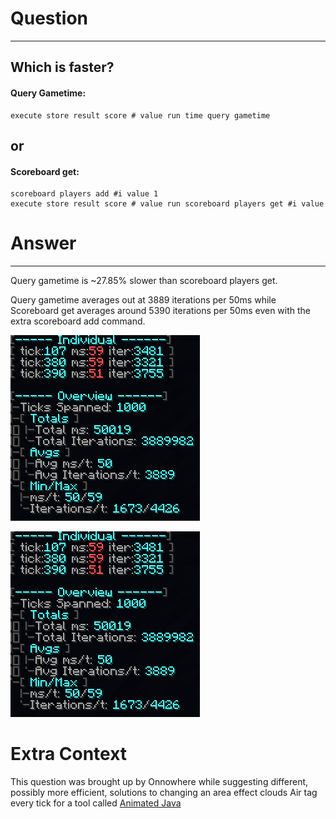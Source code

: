 
# Question
---
## Which is faster?
#### Query Gametime:
```
execute store result score # value run time query gametime
```

## or
#### Scoreboard get:
```
scoreboard players add #i value 1
execute store result score # value run scoreboard players get #i value
```

# Answer
---
Query gametime is ~27.85% slower than scoreboard players get.

Query gametime averages out at 3889 iterations per 50ms while Scoreboard get averages around 5390 iterations per 50ms even with the extra scoreboard add command.

![Missing Image!](https://github.com/SnaveSutit/minecraft-commands-performance-analysis/blob/main/scoreboards/vs-query-gametime/images/query-game-time-a.png?raw=true "Query Gametime performance")

![Missing Image!](https://github.com/SnaveSutit/minecraft-commands-performance-analysis/blob/main/scoreboards/vs-query-gametime/images/query-game-time-a.png?raw=true "Scoreboard get performance")

# Extra Context
This question was brought up by Onnowhere while suggesting different, possibly more efficient, solutions to changing an area effect clouds Air tag every tick for a tool called [Animated Java](https://discord.gg/jFgY4PXZfp)
